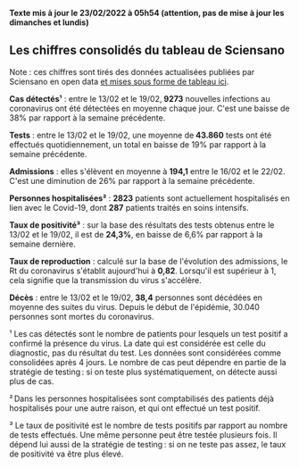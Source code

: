 <strong>Texte mis à jour le 23/02/2022 à 05h54 (attention, pas de mise à jour les dimanches et lundis)</strong><h2>Les chiffres consolidés du tableau de Sciensano</h2><p>Note : ces chiffres sont tirés des données actualisées publiées par Sciensano en open data <a href='https://datastudio.google.com/embed/u/0/reporting/c14a5cfc-cab7-4812-848c-0369173148ab/page/ZwmOB_blank'>et mises sous forme de tableau ici</a>.<p><strong>Cas détectés¹</strong> : entre le 13/02 et le 19/02,<strong> 9273</strong> nouvelles infections au coronavirus ont été détectées en moyenne chaque jour. C'est une baisse de 38% par rapport à la semaine précédente.<p><strong>Tests</strong> : entre le 13/02 et le 19/02, une moyenne de<strong> 43.860</strong> tests ont été effectués quotidiennement, un total en baisse de 19% par rapport à la semaine précédente.<p><strong>Admissions</strong> : elles s'élèvent en moyenne à <strong> 194,1</strong> entre le 16/02 et le 22/02. C'est une diminution de 26% par rapport à la semaine précédente.<p><strong>Personnes hospitalisées²</strong> : <strong>2823</strong> patients sont actuellement hospitalisés en lien avec le Covid-19, dont <strong>287</strong> patients traités en soins intensifs.<p><strong>Taux de positivité³</strong> : sur la base des résultats des tests obtenus entre le 13/02 et le 19/02, il est de <strong>24,3%</strong>, en baisse de 6,6% par rapport à la semaine dernière.<p><strong>Taux de reproduction</strong> : calculé sur la base de l'évolution des admissions, le Rt du coronavirus s'établit aujourd'hui à <strong>0,82</strong>. Lorsqu'il est supérieur à 1, cela signifie que la transmission du virus s'accélère.<p><strong>Décès</strong> : entre le 13/02 et le 19/02,<strong> 38,4</strong> personnes sont décédées en moyenne des suites du virus. Depuis le début de l'épidémie, 30.040 personnes sont mortes du coronavirus.<p>¹ Les cas détectés sont le nombre de patients pour lesquels un test positif a confirmé la présence du virus. La date qui est considérée est celle du diagnostic, pas du résultat du test. Les données sont considérées comme consolidées après 4 jours. Le nombre de cas peut dépendre en partie de la stratégie de testing : si on teste plus systématiquement, on détecte aussi plus de cas.<p>² Dans les personnes hospitalisées sont comptabilisés des patients déjà hospitalisés pour une autre raison, et qui ont effectué un test positif.<p>³ Le taux de positivité est le nombre de tests positifs par rapport au nombre de tests effectués. Une même personne peut être testée plusieurs fois. Il dépend lui aussi de la stratégie de testing : si on ne teste pas assez, le taux de positivité va être plus élevé.
